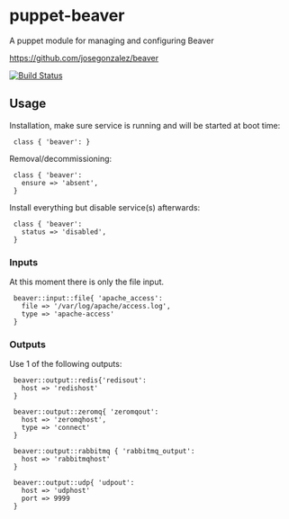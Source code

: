 # puppet-beaver

A puppet module for managing and configuring Beaver

https://github.com/josegonzalez/beaver

[![Build Status](https://travis-ci.org/electrical/puppet-beaver.png?branch=master)](https://travis-ci.org/electrical/puppet-beaver)

## Usage

Installation, make sure service is running and will be started at boot time:

     class { 'beaver': }

Removal/decommissioning:

     class { 'beaver':
       ensure => 'absent',
     }

Install everything but disable service(s) afterwards:

     class { 'beaver':
       status => 'disabled',
     }

### Inputs

At this moment there is only the file input.

     beaver::input::file{ 'apache_access':
       file => '/var/log/apache/access.log',
       type => 'apache-access'
     }

### Outputs

Use 1 of the following outputs:

     beaver::output::redis{'redisout':
       host => 'redishost'
     }

     beaver::output::zeromq{ 'zeromqout':
       host => 'zeromqhost',
       type => 'connect'
     }

     beaver::output::rabbitmq { 'rabbitmq_output':
       host => 'rabbitmqhost'
     }

     beaver::output::udp{ 'udpout':
       host => 'udphost'
       port => 9999
     }
